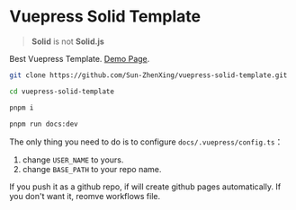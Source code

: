 # Vuepress Solid Template

> **Solid** is not **Solid.js**

Best Vuepress Template. [Demo Page](https://blog.alexsun.top/vuepress-solid-template/).

```bash
git clone https://github.com/Sun-ZhenXing/vuepress-solid-template.git

cd vuepress-solid-template

pnpm i

pnpm run docs:dev
```

The only thing you need to do is to configure `docs/.vuepress/config.ts`：
1. change `USER_NAME` to yours.
2. change `BASE_PATH` to your repo name.

If you push it as a github repo, if will create github pages automatically. If you don't want it, reomve workflows file.
